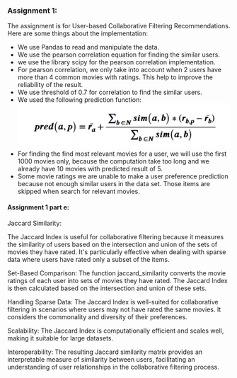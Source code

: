 ### Assignment 1:
The assignment is for User-based Collaborative Filtering Recommendations.
Here are some things about the implementation:
- We use Pandas to read and manipulate the data.
- We use the pearson correlation equation for finding the similar users. 
- we use the library scipy for the pearson correlation implementation.
- For pearson correlation, we only take into account when 2 users have more than 4 common movies with ratings. This help to improve the reliability of the result.
- We use threshold of 0.7 for correlation to find the similar users.
- We used the following prediction function:
![predictionFunction](markdownResources/predictionFunction.png)
- For finding the find most relevant movies for a user, we will use the first 1000 movies only, because the computation take too long and we already have 10 movies with predicted result of 5.
- Some movie ratings we are unable to make a user preference prediction because not enough similar users in the data set. Those items are skipped when search for relevant movies.


#### Assignment 1 part e:

Jaccard Similarity:

The Jaccard Index is useful for collaborative filtering because it measures the similarity of users based on the intersection and union of the sets of movies they have rated. It's particularly effective when dealing with sparse data where users have rated only a subset of the items.

Set-Based Comparison:
The function jaccard_similarity converts the movie ratings of each user into sets of movies they have rated. The Jaccard Index is then calculated based on the intersection and union of these sets.

Handling Sparse Data:
The Jaccard Index is well-suited for collaborative filtering in scenarios where users may not have rated the same movies. It considers the commonality and diversity of their preferences.

Scalability:
The Jaccard Index is computationally efficient and scales well, making it suitable for large datasets.

Interoperability:
The resulting Jaccard similarity matrix provides an interpretable measure of similarity between users, facilitating an understanding of user relationships in the collaborative filtering process.
